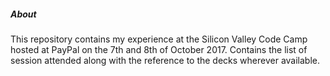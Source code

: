 ##### About
This repository contains my experience at the Silicon Valley Code Camp hosted at PayPal on the 7th and 8th of October 2017.
Contains the list of session attended along with the reference to the decks wherever available.
